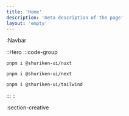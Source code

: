 ```yaml
---
title: 'Home'
description: 'meta description of the page'
layout: 'empty'
---
```


:Navbar

::Hero
:::code-group

```shell [Nuxt]
pnpm i @shuriken-ui/nuxt
```

```shell [Next.js]
pnpm i @shuriken-ui/next
```

```shell [Html]
pnpm i @shuriken-ui/tailwind
```

:::
::

:section-creative